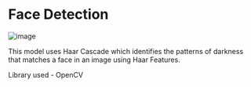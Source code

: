 # Face Detection

![image](https://user-images.githubusercontent.com/68070580/124601670-bd20eb80-de85-11eb-9dcf-5c66ee96b2d9.png)

This model uses Haar Cascade which identifies the patterns of darkness that matches a face in an image using Haar Features.

Library used - OpenCV
